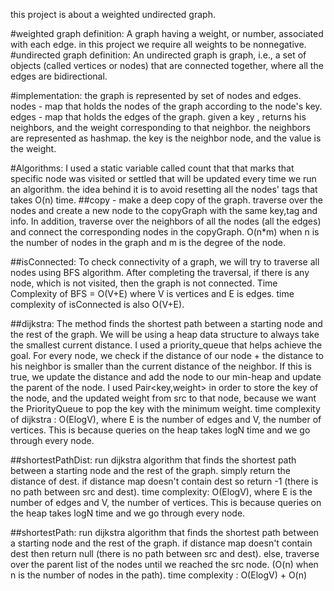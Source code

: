 this project is about a weighted undirected graph.

#weighted graph definition:
 A graph having a weight, or number, associated with each edge. in this project we require all weights to be nonnegative.
#undirected graph definition: 
An undirected graph is graph, i.e., a set of objects (called vertices or nodes) that are connected together, where all the edges are bidirectional.

#implementation:
the graph is represented by set of nodes and edges. 
nodes  - map that holds the nodes of the graph according to the node's key.
edges - map that holds the edges of the graph.  given a key , returns his neighbors, and the weight corresponding to that neighbor. 
the neighbors are represented as hashmap. the key is the neighbor node, and the value is the weight.

#Algorithms:
I used a static variable called count that that marks that specific node was visited or settled that will be updated every time we run an algorithm.
the idea behind it is to avoid resetting all the nodes' tags that takes O(n) time.
##copy - 
make a deep copy of the graph. traverse over the nodes and create a new node to the copyGraph with the same key,tag and info.
In addition, traverse over the neighbors  of all the nodes (all the edges) and connect the corresponding nodes in the copyGraph.
O(n*m) when n is the number of nodes in the graph and m is the degree of the node.

##isConnected:
To check connectivity of a graph, we will try to traverse all nodes using BFS algorithm. After completing the traversal, if there is any node, which is not visited, then the graph is not connected.
Time Complexity of BFS = O(V+E) where V is vertices and E is edges.  time complexity of isConnected is also O(V+E).
 
 
##dijkstra:
The method finds the shortest path between a starting node and the rest of the graph. We will be using a heap data structure to always take the smallest current distance.
 I used a priority_queue that helps achieve the goal. 
For every node, we check if the distance of our node + the distance to his neighbor is smaller than the current distance of the neighbor.
 If this is true, we update the distance and add the node to our min-heap  and update the parent of the node.
 I used Pair<key,weight> in order to store the key of the node, and the updated weight from src to that node, because we want the PriorityQueue to pop the key with the minimum weight.
time complexity of dijkstra : O(ElogV), where E is the number of edges and V, the number of vertices. This is because queries on the heap takes logN time and we go through every node.

##shortestPathDist:
run dijkstra algorithm that finds the shortest path between a starting node and the rest of the graph. 
simply return the distance of dest. if distance map doesn't contain dest so return -1 (there is no path between src and dest).
time complexity: O(ElogV), where E is the number of edges and V, the number of vertices. This is because queries on the heap takes logN time and we go through every node.

##shortestPath:
run dijkstra algorithm that finds the shortest path between a starting node and the rest of the graph. 
 if distance map doesn't contain dest then return null  (there is no path between src and dest).
 else, traverse over the parent list of the nodes until we reached the src node. (O(n) when n is the number of nodes in the path).
time complexity : O(ElogV) + O(n)
